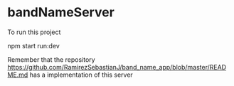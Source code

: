 # bandNameServer

To run this project 

npm start run:dev

Remember that the repository https://github.com/RamirezSebastianJ/band_name_app/blob/master/README.md has a implementation of this server

